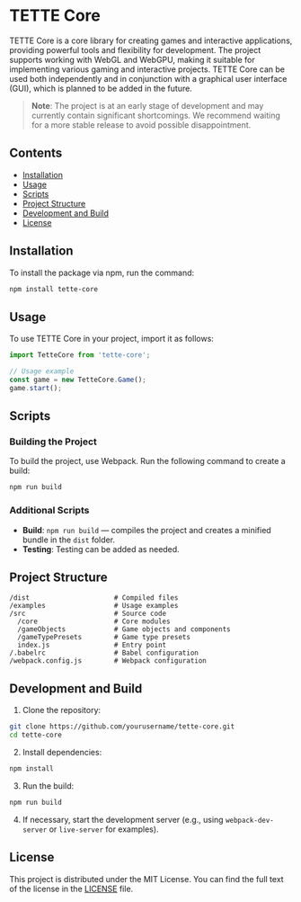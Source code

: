 # TETTE Core

TETTE Core is a core library for creating games and interactive applications, providing powerful tools and flexibility for development. The project supports working with WebGL and WebGPU, making it suitable for implementing various gaming and interactive projects. TETTE Core can be used both independently and in conjunction with a graphical user interface (GUI), which is planned to be added in the future.

> **Note**: The project is at an early stage of development and may currently contain significant shortcomings. We recommend waiting for a more stable release to avoid possible disappointment.

## Contents
- [Installation](#installation)
- [Usage](#usage)
- [Scripts](#scripts)
- [Project Structure](#project-structure)
- [Development and Build](#development-and-build)
- [License](#license)

## Installation

To install the package via npm, run the command:

```bash
npm install tette-core
```

## Usage

To use TETTE Core in your project, import it as follows:

```javascript
import TetteCore from 'tette-core';

// Usage example
const game = new TetteCore.Game();
game.start();
```

## Scripts

### Building the Project
To build the project, use Webpack. Run the following command to create a build:

```bash
npm run build
```

### Additional Scripts
- **Build**: `npm run build` — compiles the project and creates a minified bundle in the `dist` folder.
- **Testing**: Testing can be added as needed.

## Project Structure

```
/dist                     # Compiled files
/examples                 # Usage examples
/src                      # Source code
  /core                   # Core modules
  /gameObjects            # Game objects and components
  /gameTypePresets        # Game type presets
  index.js                # Entry point
/.babelrc                 # Babel configuration
/webpack.config.js        # Webpack configuration
```

## Development and Build

1. Clone the repository:

```bash
git clone https://github.com/yourusername/tette-core.git
cd tette-core
```

2. Install dependencies:

```bash
npm install
```

3. Run the build:

```bash
npm run build
```

4. If necessary, start the development server (e.g., using `webpack-dev-server` or `live-server` for examples).

## License

This project is distributed under the MIT License. You can find the full text of the license in the [LICENSE](LICENSE) file.